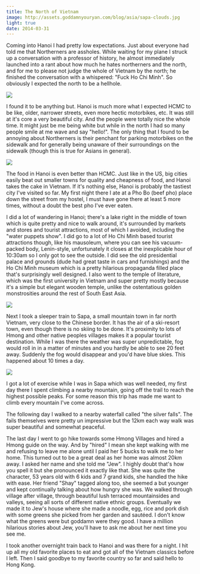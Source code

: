 ```yaml
---
title: The North of Vietnam
image: http://assets.goddamnyouryan.com/blog/asia/sapa-clouds.jpg
light: true
date: 2014-03-31
---
```


Coming into Hanoi I had pretty low expectations. Just about everyone had told me that Northerners are assholes. While waiting for my plane I struck up a conversation with a professor of history, he almost immediately launched into a rant about how much he hates northerners and the north, and for me to please not judge the whole of Vietnam by the north; he finished the conversation with a whispered: "Fuck Ho Chi Minh". So obviously I expected the north to be a hellhole.

![](http://assets.goddamnyouryan.com/blog/asia/hanoi-street.jpg)

I found it to be anything but. Hanoi is much more what I expected HCMC to be like, older, narrower streets, even more hectic motorbikes, etc. It was still at it's core a very beautiful city. And the people were totally nice the whole time. It might just be me being white but while in the north I had so many people smile at me wave and say "hello!". The only thing that I found to be annoying about Northerners is their penchant for parking motorbikes on the sidewalk and for generally being unaware of their surroundings on the sidewalk (though this is true for Asians in general).

![](http://assets.goddamnyouryan.com/blog/asia/hanoi-tree.jpg)

The food in Hanoi is even better than HCMC. Just like in the US, big cities easily beat out smaller towns for quality and cheapness of food, and Hanoi takes the cake in Vietnam. If it's nothing else, Hanoi is probably the tastiest city I've visited so far. My first night there I ate at a Pho Bo (beef pho) place down the street from my hostel, I must have gone there at least 5 more times, without a doubt the best pho I've ever eaten.

I did a lot of wandering in Hanoi; there's a lake right in the middle of town which is quite pretty and nice to walk around, it's surrounded by markets and stores and tourist attractions, most of which I avoided, including the "water puppets show". I did go to a lot of Ho Chi Minh based tourist attractions though, like his mausoleum, where you can see his vacuum-packed body, Lenin-style, unfortunately it closes at the inexplicable hour of 10:30am so I only got to see the outside. I did see the old presidential palace and grounds (dude had great taste in cars and furnishings) and the Ho Chi Minh museum which is a pretty hilarious propaganda filled place that's surprisingly well designed. I also went to the temple of literature, which was the first university in Vietnam and super pretty mostly because it's a simple but elegant wooden temple, unlike the ostentatious golden monstrosities around the rest of South East Asia.

![](http://assets.goddamnyouryan.com/blog/asia/hanoi-hcm-mausoleum.jpg)

Next I took a sleeper train to Sapa, a small mountain town in far north Vietnam, very close to the Chinese border. It has the air of a ski-resort town, even though there is no skiing to be done. It's proximity to lots of Hmong and other native peoples villages makes it a popular tourist destination. While I was there the weather was super unpredictable, fog would roll in in a matter of minutes and you hardly be able to see 20 feet away. Suddenly the fog would disappear and you'd have blue skies. This happened about 10 times a day.

![](http://assets.goddamnyouryan.com/blog/asia/sapa-sky.jpg)

I got a lot of exercise while I was in Sapa which was well needed, my first day there I spent climbing a nearby mountain, going off the trail to reach the highest possible peaks. For some reason this trip has made me want to climb every mountain I've come across.

The following day I walked to a nearby waterfall called "the silver falls". The fails themselves were pretty un impressive but the 12km each way walk was super beautiful and somewhat peaceful.

The last day I went to go hike towards some Hmong Villages and hired a Hmong guide on the way. And by "hired" I mean she kept walking with me and refusing to leave me alone until I paid her 5 bucks to walk me to her home. This turned out to be a great deal as her home was almost 20km away. I asked her name and she told me "Jew". I highly doubt that's how you spell it but she pronounced it exactly like that. She was quite the character, 53 years old with 6 kids and 7 grand kids, she handled the hike with ease. Her friend "Shay" tagged along too, she seemed a but younger and kept continually talking about how hungry she was. We walked through village after village, through beautiful lush terraced mountainsides and valleys, seeing all sorts of different native ethnic groups. Eventually we made it to Jew's house where she made a noodle, egg, rice and pork dish with some greens she picked from her garden and sautéed. I don't know what the greens were but goddamn were they good. I have a million hilarious stories about Jew, you'll have to ask me about her next time you see me.

I took another overnight train back to Hanoi and was there for a night. I hit up all my old favorite places to eat and got all of the Vietnam classics before I left. Then I said goodbye to my favorite country so far and said hello to Hong Kong.
